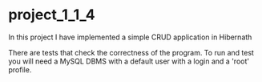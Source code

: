 # project_1_1_4
In this project I have implemented a simple CRUD application in Hibernath


There are tests that check the correctness of the program. 
To run and test you will need a MySQL DBMS with a default user with a login and a 'root' profile.
